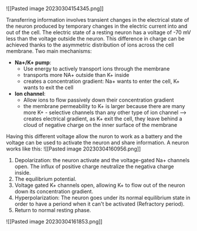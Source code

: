 ![[Pasted image 20230304154345.png]]

Transferring information involves transient changes in the electrical state of the neuron produced by temporary changes in the electric current into and out of the cell.
The electric state of a resting neuron has a voltage of -70 mV less than the voltage outside the neuron. This difference in charge can be achieved thanks to the asymmetric distribution of ions across the cell membrane. Two main mechanisms:
- __Na+/K+ pump__: 
	- Use energy to actively transport ions through the membrane  
	- transports more NA+ outside than K+ inside  
	- creates a concentration gradient: Na+ wants to enter the cell, K+ wants to exit the cell
- __Ion channel__:
	- Allow ions to flow passively down their concentration gradient  
	- the membrane permeability to K+ is larger because there are many more K+ - selective channels than any other type of ion channel --> creates electrical gradient, as K+ exit the cell, they leave behind a cloud of negative charge on the inner surface of the membrane 

Having this different voltage allow the nuron to work as a battery and the voltage can be used to activate the neuron and share information. A neuron works like this:
![[Pasted image 20230304160956.png]]

1) Depolarization: the neuron activate and the voltage-gated Na+ channels open. The influx of positive charge neutralize the negativa charge inside.
2) The equilibrium potential.
3) Voltage gated K+ channels open, allowing K+ to flow out of the neuron down its concentration gradient.
4) Hyperpolarization: The neuron goes under its normal equilibrium state in order to have a periond when it can't be activated (Refractory period).
5) Return to normal resting phase.

![[Pasted image 20230304161853.png]]